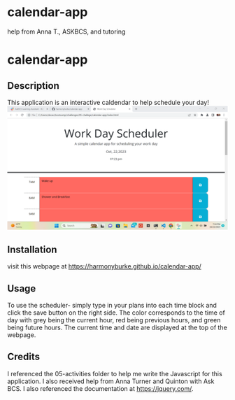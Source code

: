 # calendar-app
help from Anna T., ASKBCS, and tutoring
# calendar-app


## Description
This application is an interactive caldendar to help schedule your day! 
![alt text](<images\05-screenshot.png>)


## Installation
visit this webpage at https://harmonyburke.github.io/calendar-app/
## Usage
To use the scheduler- simply type in your plans into each time block and click the save button on the right side. The color corresponds to the time of day with grey being the current hour, red being previous hours, and green being future hours. The current time and date are displayed at the top of the webpage.



## Credits
I referenced the 05-activities folder to help me write the Javascript for this application. I also received help from Anna Turner and Quinton with Ask BCS. I also referenced the documentation at https://jquery.com/.